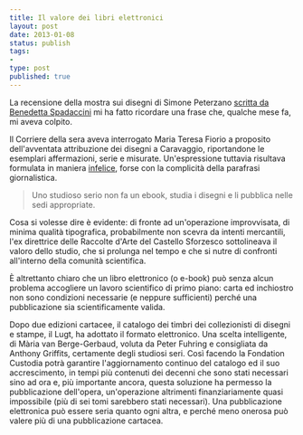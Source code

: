 ```yaml
--- 
title: Il valore dei libri elettronici
layout: post
date: 2013-01-08
status: publish
tags: 
- 
type: post
published: true
---
```

La recensione della mostra sui disegni di Simone Peterzano [scritta da Benedetta Spadaccini][2] mi ha fatto ricordare una frase che, qualche mese fa, mi aveva colpito.

Il Corriere della sera aveva interrogato Maria Teresa Fiorio a proposito dell'avventata attribuzione dei disegni a Caravaggio, riportandone le esemplari affermazioni, serie e misurate. Un'espressione tuttavia risultava formulata in maniera [infelice][3], forse con la complicità della parafrasi giornalistica.

>Uno studioso serio non fa un ebook, studia i disegni e li pubblica nelle sedi appropriate.

Cosa si volesse dire è evidente: di fronte ad un'operazione improvvisata, di minima qualità tipografica, probabilmente non scevra da intenti mercantili, l'ex direttrice delle Raccolte d'Arte del Castello Sforzesco sottolineava il valoro dello studio, che si prolunga nel tempo e che si nutre di confronti all'interno della comunità scientifica.

È altrettanto chiaro che un libro elettronico (o <span lang="en">e-book</span>) può senza alcun problema accogliere un lavoro scientifico di primo piano: carta ed inchiostro non sono condizioni necessarie (e neppure sufficienti) perché una pubblicazione sia scientificamente valida.

Dopo due edizioni cartacee, il catalogo dei timbri dei collezionisti di disegni e stampe, il <span lang="nl">Lugt</span>, ha adottato il formato elettronico. Una scelta intelligente, di <span lang="nl">Mària van Berge-Gerbaud</span>, voluta da <span lang="nl">Peter Fuhring</span> e consigliata da <span lang="en">Anthony Griffits</span>, certamente degli studiosi seri. Così facendo la <span lang="fr">Fondation</span> Custodia potrà garantire l'aggiornamento continuo del catalogo ed il suo accrescimento, in tempi più contenuti dei decenni che sono stati necessari sino ad ora e, più importante ancora, questa soluzione ha permesso la pubblicazione dell'opera, un'operazione altrimenti finanziariamente quasi impossibile (più di sei tomi sarebbero stati necessari). Una pubblicazione elettronica può essere seria quanto ogni altra, e perché meno onerosa può valere più di una pubblicazione cartacea.

[1]: http://www.corriere.it/cultura/12_luglio_06/panza-giallo-disegni-caravaggio_6e68d20c-c745-11e1-96dc-1183a294894f.shtml "La segnalazione "
[2]: http://storiedellarte.com/2013/01/simone-peterzano-e-i-disegni-del-castello-sforzesco-2.html "Simone Peterzano e i disegni del Castello Sforzesco, su Storie dell'arte"
[3]: http://www.corriere.it/cultura/12_luglio_06/panza-giallo-disegni-caravaggio_6e68d20c-c745-11e1-96dc-1183a294894f.shtml "Su Corriere.it"